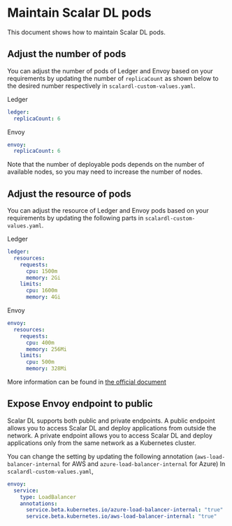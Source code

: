 # Maintain Scalar DL pods

This document shows how to maintain Scalar DL pods.

## Adjust the number of pods

You can adjust the number of pods of Ledger and Envoy based on your requirements by updating the number of `replicaCount` as shown below to the desired number respectively in `scalardl-custom-values.yaml`.

Ledger
```yaml
ledger:
  replicaCount: 6
```

Envoy
```yaml
envoy:
  replicaCount: 6
```

Note that the number of deployable pods depends on the number of available nodes, so you may need to increase the number of nodes.

## Adjust the resource of pods

You can adjust the resource of Ledger and Envoy pods based on your requirements by updating the following parts in `scalardl-custom-values.yaml`.

Ledger
```yaml
ledger:
  resources:
    requests:
      cpu: 1500m
      memory: 2Gi
    limits:
      cpu: 1600m
      memory: 4Gi
```

Envoy
```yaml
envoy:
  resources:
    requests:
      cpu: 400m
      memory: 256Mi
    limits:
      cpu: 500m
      memory: 328Mi
```

More information can be found in [the official document](https://kubernetes.io/docs/concepts/configuration/manage-resources-containers/#resource-requests-and-limits-of-pod-and-container)

## Expose Envoy endpoint to public

Scalar DL supports both public and private endpoints.
A public endpoint allows you to access Scalar DL and deploy applications from outside the network.
A private endpoint allows you to access Scalar DL and deploy applications only from the same network as a Kubernetes cluster.

You can change the setting by updating the following annotation (`aws-load-balancer-internal` for AWS and `azure-load-balancer-internal` for Azure) In `scalardl-custom-values.yaml`,

```yaml
envoy:
  service:
    type: LoadBalancer
    annotations:
      service.beta.kubernetes.io/azure-load-balancer-internal: "true"
      service.beta.kubernetes.io/aws-load-balancer-internal: "true"
```